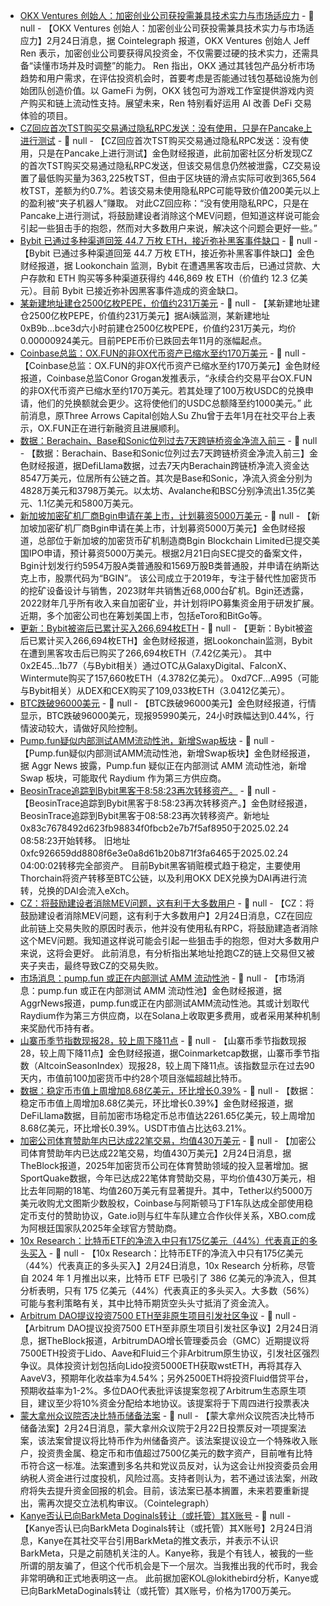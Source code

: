 - [OKX Ventures 创始人：加密创业公司获投需兼具技术实力与市场适应力]() - 📰 null - 【OKX Ventures 创始人：加密创业公司获投需兼具技术实力与市场适应力】2月24日消息，据 Cointelegraph 报道，OKX Ventures 创始人 Jeff Ren 表示，加密创业公司要获得风投资金，不仅需要过硬的技术实力，还需具备“读懂市场并及时调整”的能力。 
Ren 指出，OKX 通过其钱包产品分析市场趋势和用户需求，在评估投资机会时，首要考虑是否能通过钱包基础设施为创始团队创造价值。以 GameFi 为例，OKX 钱包可为游戏工作室提供游戏内资产购买和链上流动性支持。展望未来，Ren 特别看好运用 AI 改善 DeFi 交易体验的项目。
- [CZ回应首次TST购买交易通过隐私RPC发送：没有使用，只是在Pancake上进行测试](https://x.com/cz_binance/status/1893748270431612943) - 📰 null - 【CZ回应首次TST购买交易通过隐私RPC发送：没有使用，只是在Pancake上进行测试】金色财经报道，此前加密社区分析发现CZ的首次TST购买交易通过隐私RPC发送，但该交易信息仍然被泄露，CZ交易设置了最低购买量为363,225枚TST，但由于区块链的滑点实际可收到365,564枚TST，差额为约0.7%。若该交易未使用隐私RPC可能导致价值200美元以上的盈利被“夹子机器人”赚取。 
对此CZ回应称：“没有使用隐私RPC，只是在Pancake上进行测试，将鼓励建设者消除这个MEV问题，但知道这样说可能会引起一些狙击手的抱怨，然而对大多数用户来说，解决这个问题会更好一些。”
- [Bybit 已通过多种渠道回笼 44.7 万枚 ETH，接近弥补黑客事件缺口]() - 📰 null - 【Bybit 已通过多种渠道回笼 44.7 万枚 ETH，接近弥补黑客事件缺口】金色财经报道，据 Lookonchain 监测，Bybit 在遭遇黑客攻击后，已通过贷款、大户存款和 ETH 购买等多种渠道获得约 446,869 枚 ETH（价值约 12.3 亿美元）。目前 Bybit 已接近弥补因黑客事件造成的资金缺口。
- [某新建地址建仓2500亿枚PEPE，价值约231万美元](https://x.com/ai_9684xtpa/status/1893847617043628444) - 📰 null - 【某新建地址建仓2500亿枚PEPE，价值约231万美元】据Ai姨监测，某新建地址0xB9b...bce3d六小时前建仓2500亿枚PEPE，价值约231万美元，均价0.00000924美元。目前PEPE币价已跌回去年11月的涨幅起点。
- [Coinbase总监：OX.FUN的非OX代币资产已缩水至约170万美元](https://x.com/jconorgrogan/status/1893821385065005079) - 📰 null - 【Coinbase总监：OX.FUN的非OX代币资产已缩水至约170万美元】金色财经报道，Coinbase总监Conor Grogan发推表示，“永续合约交易平台OX.FUN的非OX代币资产已缩水至约170万美元。若其处理了100万枚USDC的兑换申请，他们的兑换额就会更少。这将使他们的USDC总额降至约1000美元。” 
此前消息，原Three Arrows Capital创始人Su Zhu曾于去年1月在社交平台上表示，OX.FUN正在进行新融资且进展顺利。
- [数据：Berachain、Base和Sonic位列过去7天跨链桥资金净流入前三](https://defillama.com/bridges) - 📰 null - 【数据：Berachain、Base和Sonic位列过去7天跨链桥资金净流入前三】金色财经报道，据DefiLlama数据，过去7天内Berachain跨链桥净流入资金达8547万美元，位居所有公链之首。其次是Base和Sonic，净流入资金分别为4828万美元和3798万美元。以太坊、Avalanche和BSC分别净流出1.35亿美元、1.1亿美元和5800万美元。
- [新加坡加密矿机厂商Bgin申请在美上市，计划募资5000万美元](https://cointelegraph.com/news/crypto-mining-tech-firm-bgin-blockchain-files-50m-us-ipo) - 📰 null - 【新加坡加密矿机厂商Bgin申请在美上市，计划募资5000万美元】金色财经报道，总部位于新加坡的加密货币矿机制造商Bgin Blockchain Limited已提交美国IPO申请，预计募资5000万美元。根据2月21日向SEC提交的备案文件，Bgin计划发行约5954万股A类普通股和1569万股B类普通股，并申请在纳斯达克上市，股票代码为“BGIN”。 
该公司成立于2019年，专注于替代性加密货币的挖矿设备设计与销售，2023财年共销售近68,000台矿机。Bgin还透露，2022财年几乎所有收入来自加密矿业，并计划将IPO募集资金用于研发扩展。近期，多个加密公司也在筹划美国上市，包括eToro和BitGo等。
- [更新：Bybit被盗后已累计买入266,694枚ETH](https://x.com/lookonchain/status/1893840256342040727) - 📰 null - 【更新：Bybit被盗后已累计买入266,694枚ETH】金色财经报道，据Lookonchain监测，Bybit在遭到黑客攻击后已购买了266,694枚ETH（7.42亿美元）。 
其中0x2E45...1b77（与Bybit相关）通过OTC从GalaxyDigital、FalconX、Wintermute购买了157,660枚ETH（4.3782亿美元）。 
0xd7CF...A995（可能与Bybit相关）从DEX和CEX购买了109,033枚ETH（3.0412亿美元）。
- [BTC跌破96000美元]() - 📰 null - 【BTC跌破96000美元】金色财经报道，行情显示，BTC跌破96000美元，现报95990美元，24小时跌幅达到0.44%，行情波动较大，请做好风险控制。
- [Pump.fun疑似内部测试AMM流动性池，新增Swap板块](https://amm.pump.fun/swap) - 📰 null - 【Pump.fun疑似内部测试AMM流动性池，新增Swap板块】金色财经报道，据 Aggr News 披露，Pump.fun 疑似正在内部测试 AMM 流动性池，新增 Swap 板块，可能取代 Raydium 作为第三方供应商。
- [BeosinTrace追踪到Bybit黑客于8:58:23再次转移资产。]() - 📰 null - 【BeosinTrace追踪到Bybit黑客于8:58:23再次转移资产。】金色财经报道，BeosinTrace追踪到Bybit黑客于08:58:23再次转移资产。新地址0x83c7678492d623fb98834f0fbcb2e7b7f5af8950于2025.02.24 08:58:23开始转移。 
旧地址0xfc926659dd8808f6e3e0a8d61b20b871f3fa6465于2025.02.24 04:00:02转移完全部资产。 
目前Bybit黑客销赃模式趋于稳定，主要使用Thorchain将资产转移至BTC公链，以及利用OKX DEX兑换为DAI再进行流转，兑换的DAI会流入eXch。
- [CZ：将鼓励建设者消除MEV问题，这有利于大多数用户]() - 📰 null - 【CZ：将鼓励建设者消除MEV问题，这有利于大多数用户】2月24日消息，CZ在回应此前链上交易失败的原因时表示，他并没有使用私有RPC，将鼓励建造者消除这个MEV问题。我知道这样说可能会引起一些狙击手的抱怨，但对大多数用户来说，这将会更好。 
此前消息，有分析指出某地址抢跑CZ的链上交易但又被夹子夹击，最终导致CZ的交易失败。
- [市场消息：pump.fun 或正在内部测试 AMM 流动性池]() - 📰 null - 【市场消息：pump.fun 或正在内部测试 AMM 流动性池】金色财经报道，据AggrNews报道，pump.fun或正在内部测试AMM流动性池。其或计划取代Raydium作为第三方供应商，以在Solana上收取更多费用，或者采用某种机制来奖励代币持有者。
- [山寨币季节指数现报28，较上周下降11点]() - 📰 null - 【山寨币季节指数现报28，较上周下降11点】金色财经报道，据Coinmarketcap数据，山寨币季节指数（AltcoinSeasonIndex）现报28，较上周下降11点。该指数显示在过去90天内，市值前100加密货币中约28个项目涨幅超越比特币。
- [数据：稳定币市值上周增加8.68亿美元，环比增长0.39%]() - 📰 null - 【数据：稳定币市值上周增加8.68亿美元，环比增长0.39%】金色财经报道，据DeFiLlama数据，目前加密市场稳定币总市值达2261.65亿美元，较上周增加8.68亿美元，环比增长0.39%。USDT市值占比达63.21%。
- [加密公司体育赞助年内已达成22笔交易，均值430万美元]() - 📰 null - 【加密公司体育赞助年内已达成22笔交易，均值430万美元】2月24日消息，据TheBlock报道，2025年加密货币公司在体育赞助领域的投入显著增加。据SportQuake数据，今年已达成22笔体育赞助交易，平均价值430万美元，相比去年同期的18笔、均值260万美元有显著提升。其中，Tether以约5000万美元收购尤文图斯少数股权，Coinbase与阿斯顿马丁F1车队达成全部使用稳定币支付的赞助协议，Gate.io则与红牛车队建立合作伙伴关系，XBO.com成为阿根廷国家队2025年全球官方赞助商。
- [10x Research：比特币ETF的净流入中只有175亿美元（44%）代表真正的多头买入]() - 📰 null - 【10x Research：比特币ETF的净流入中只有175亿美元（44%）代表真正的多头买入】2月24日消息，10x Research 分析称，尽管自 2024 年 1 月推出以来，比特币 ETF 已吸引了 386 亿美元的净流入，但其分析表明，只有 175 亿美元（44%）代表真正的多头买入。大多数（56%）可能与套利策略有关，其中比特币期货空头头寸抵消了资金流入。
- [Arbitrum DAO提议投资7500 ETH至非原生项目引发社区争议]() - 📰 null - 【Arbitrum DAO提议投资7500 ETH至非原生项目引发社区争议】2月24日消息，据TheBlock报道，ArbitrumDAO增长管理委员会（GMC）近期提议将7500ETH投资于Lido、Aave和Fluid三个非Arbitrum原生协议，引发社区强烈争议。具体投资计划包括向Lido投资5000ETH获取wstETH，再将其存入AaveV3，预期年化收益率为4.54%；另外2500ETH将投资Fluid借贷平台，预期收益率为1-2%。多位DAO代表批评该提案忽视了Arbitrum生态原生项目，建议至少将10%资金分配给本地协议。该提案将于下周四进行投票表决
- [蒙大拿州众议院否决比特币储备法案]() - 📰 null - 【蒙大拿州众议院否决比特币储备法案】2月24日消息，蒙大拿州众议院于2月22日投票反对一项提案法案，该法案曾提议将比特币作为州储备资产。该法案提议设立一个特殊收入账户，投资贵金属、稳定币和市值超过7500亿美元的数字资产，目前唯有比特币符合这一标准。法案遭到多名共和党议员反对，认为这会让州投资委员会用纳税人资金进行过度投机，风险过高。支持者则认为，若不通过该法案，州政府将失去提升资金回报的机会。目前，该法案已基本搁置，未来若要重新提出，需再次提交立法机构审议。（Cointelegraph）
- [Kanye否认已向BarkMeta Doginals转让（或托管）其X账号](https://x.com/kanyewest/status/1893745896808235028) - 📰 null - 【Kanye否认已向BarkMeta Doginals转让（或托管）其X账号】2月24日消息，Kanye在其社交平台引用BarkMeta的推文表示，并表示不认识BarkMeta，只是之前随机关注的人。Kanye称，我是个有钱人，被我的一些所谓的朋友骗了，但这个代币机会是下一个层次。当我推出我的代币时，我会非常明确和正式地表明这一点。 
此前据加密KOL@lokithebird分析，Kanye或已向BarkMetaDoginals转让（或托管）其X账号，价格为1700万美元。
